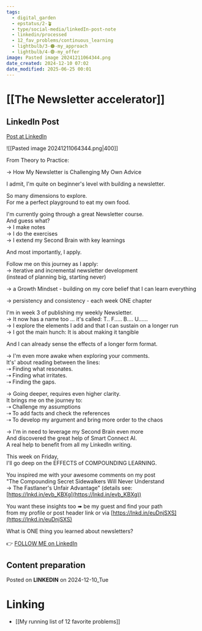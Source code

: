 ```yaml
---
tags:
  - digital_garden
  - epstatus/2-🪴
  - type/social-media/linkedIn-post-note
  - linkedin/processed
  - 12_fav_problems/continuous_learning
  - lightbulb/3-🟠-my_approach
  - lightbulb/4-🟢-my_offer
image: Pasted image 20241211064344.png
date_created: 2024-12-10 07:02
date_modified: 2025-06-25 00:01
---
```

# [[The Newsletter accelerator]]

## LinkedIn Post

[Post at LinkedIn](https://www.linkedin.com/posts/sebastiankamilli_from-theory-to-practice-how-my-newsletter-activity-7272143050229833729-sJXs?utm_source=share&utm_medium=member_desktop)

![[Pasted image 20241211064344.png|400]]

From Theory to Practice:  
  
→ How My Newsletter is Challenging My Own Advice  
  
I admit, I'm quite on beginner's level with building a newsletter.  
  
So many dimensions to explore.  
For me a perfect playground to eat my own food.  

I'm currently going through a great Newsletter course.  
And guess what?  
→ I make notes  
→ I do the exercises  
→ I extend my Second Brain with key learnings  
  
And most importantly, I apply.  
  
Follow me on this journey as I apply:  
→ iterative and incremental newsletter development  
(instead of planning big, starting never)  
  
→ a Growth Mindset - building on my core belief that I can learn everything  
  
→ persistency and consistency - each week ONE chapter  

I'm in week 3 of publishing my weekly Newsletter.  
→ It now has a name too ... it's called: T.. F..... B.... U......  
→ I explore the elements I add and that I can sustain on a longer run  
→ I got the main hunch: It is about making it tangible  
  
And I can already sense the effects of a longer form format.  
  
→ I'm even more awake when exploring your comments.  
It's' about reading between the lines:  
⇢ Finding what resonates.  
⇢ Finding what irritates.  
⇢ Finding the gaps.  
  
→ Going deeper, requires even higher clarity.  
It brings me on the journey to:  
⇢ Challenge my assumptions  
⇢ To add facts and check the references  
⇢ To develop my argument and bring more order to the chaos  
  
→ I'm in need to leverage my Second Brain even more  
And discovered the great help of Smart Connect AI.  
A real help to benefit from all my LinkedIn writing.  
  
This week on Friday,  
I'll go deep on the EFFECTS of COMPOUNDING LEARNING.  
  
You inspired me with your awesome comments on my post  
"The Compounding Secret Sidewalkers Will Never Understand  
→ The Fastlaner's Unfair Advantage" (details see: [https://lnkd.in/evb_KBXg](https://lnkd.in/evb_KBXg))  

You want these insights too ➠ be my guest and find your path  
from my profile or post header link or via [https://lnkd.in/euDnjSXS](https://lnkd.in/euDnjSXS)  

What is ONE thing you learned about newsletters?

👉 [FOLLOW ME on LinkedIn](https://www.linkedin.com/comm/mynetwork/discovery-see-all?usecase=PEOPLE_FOLLOWS&followMember=sebastiankamilli)

## Content preparation

Posted on **LINKEDIN** on 2024-12-10_Tue

# Linking

+ [[My running list of 12 favorite problems]]